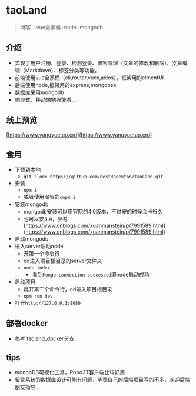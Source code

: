 # taoLand
>博客：vue全家桶+node+mongodb

## 介绍
+ 实现了用户注册、登录、检测登录、博客管理（文章的修改和删除）、文章编辑（Markdown）、标签分类等功能。
+ 前端使用vue全家桶（cli,router,vuex,axios），框架用的elmentUI
+ 后端使用node,框架用的express,mongoose
+ 数据库采用mongodb
+ 响应式，移动端勉强能看...
## 线上预览
[https://www.yangyuetao.cn/](https://www.yangyuetao.cn/)

## 食用
+ 下载到本地
	+ `git clone https://github.com/bestRenekton/taoLand.git` 
+ 安装
	+ `npm i`
	+ 或者使用淘宝的`cnpm i`
+ 安装mongodb
	+ mongodb安装可以用官网的4.0版本，不过安的时候会卡很久
	+ 也可以安3.4，参考[https://www.cnblogs.com/xuanmanstein/p/7991589.html](https://www.cnblogs.com/xuanmanstein/p/7991589.html)
+ 启动mongodb
+ 进入server启动node
	+ 开第一个命令行
	+ cd进入项目根目录的server文件夹
	+ `node index`
		+ 看到`Mongo connection successed`即node启动成功
+ 启动项目
	+ 再开第二个命令行，cd进入项目根目录
	+ `npm run dev`
+ 打开`http://127.0.0.1:8080`

## 部署docker
+ 参考 [taoland_docker分支](https://github.com/bestRenekton/taoLand/tree/taoland_docker)

## tips
+ mongoDB可视化工具，Robo3T客户端比较好用
+ 留言系统的数据库设计可能有问题，毕竟自己的后端项目写的不多，欢迎后端朋友指导...
